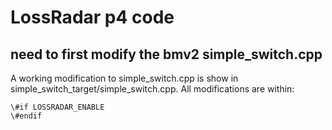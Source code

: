 LossRadar p4 code
========

## need to first modify the bmv2 simple_switch.cpp

A working modification to simple_switch.cpp is show in simple_switch_target/simple_switch.cpp.
All modifications are within:

	\#if LOSSRADAR_ENABLE
	\#endif
